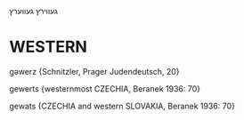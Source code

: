 געווירץ
געווערץ

WESTERN
========

gəwerz {Schnitzler, Prager Judendeutsch, 20}

gewerts {westernmost CZECHIA, Beranek 1936: 70}

gewats {CZECHIA and western SLOVAKIA, Beranek 1936: 70}
